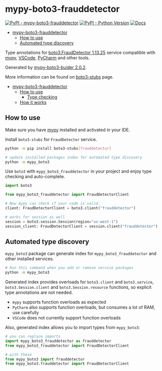 # mypy-boto3-frauddetector

[![PyPI - mypy-boto3-frauddetector](https://img.shields.io/pypi/v/mypy-boto3-frauddetector.svg?color=blue)](https://pypi.org/project/mypy-boto3-frauddetector)
[![PyPI - Python Version](https://img.shields.io/pypi/pyversions/mypy-boto3-frauddetector.svg?color=blue)](https://pypi.org/project/mypy-boto3-frauddetector)
[![Docs](https://img.shields.io/readthedocs/mypy-boto3-builder.svg?color=blue)](https://mypy-boto3-builder.readthedocs.io/)

- [mypy-boto3-frauddetector](#mypy-boto3-frauddetector)
  - [How to use](#how-to-use)
  - [Automated type discovery](#automated-type-discovery)


Type annotations for
[boto3.FraudDetector 1.13.25](https://boto3.amazonaws.com/v1/documentation/api/1.13.25/reference/services/frauddetector.html#FraudDetector) service
compatible with [mypy](https://github.com/python/mypy), [VSCode](https://code.visualstudio.com/),
[PyCharm](https://www.jetbrains.com/pycharm/) and other tools.

Generated by [mypy-boto3-buider 2.0.2](https://github.com/vemel/mypy_boto3_builder).

More information can be found on [boto3-stubs](https://pypi.org/project/boto3-stubs/) page.

- [mypy-boto3-frauddetector](#mypy-boto3-frauddetector)
  - [How to use](#how-to-use)
    - [Type checking](#type-checking)
  - [How it works](#how-it-works)

## How to use

Make sure you have [mypy](https://github.com/python/mypy) installed and activated in your IDE.

Install `boto3-stubs` for `FraudDetector` service.

```bash
python -m pip install boto3-stubs[frauddetector]

# update installed packages index for automated type discovery
python -m mypy_boto3
```

Use `boto3` with `mypy_boto3_frauddetector` in your project and enjoy type checking and auto-complete.

```python
import boto3

from mypy_boto3_frauddetector import FraudDetectorClient

# Now mypy can check if your code is valid.
client: FraudDetectorClient = boto3.client("frauddetector")

# works for session as well
session = boto3.session.Session(region="us-west-1")
session_client: FraudDetectorClient = session.client("frauddetector")

```

## Automated type discovery

`mypy_boto3` package can generate index for `mypy_boto3_frauddetector` and other installed services.

```bash
# Run this command when you add or remove service packages
python -m mypy_boto3
```

Generated index provides overloads for `boto3.client` and `boto3.service`,
`boto3.Session.client` and `boto3.Session.resource` functions,
so explicit type annotations are not needed.

- `mypy` supports function overloads as expected
- `PyCharm` also supports function overloads, but consumes a lot of RAM, use carefully
- `VSCode` does not currently support function overloads

Also, generated index allows you to import types from `mypy_boto3`:

```python
# you can replace imports
import mypy_boto3_frauddetector as frauddetector
from mypy_boto3_frauddetector import FraudDetectorClient

# with these
from mypy_boto3 import frauddetector
from mypy_boto3.frauddetector import FraudDetectorClient
```